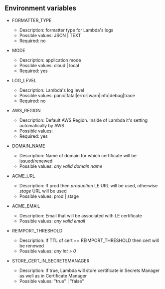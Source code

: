 ## Environment variables

* FORMATTER_TYPE
    * Description: formatter type for Lambda's logs
    * Possible values: JSON | TEXT
    * Required: no

* MODE
    * Description: application mode
    * Possible values: cloud | local
    * Required: yes

* LOG_LEVEL
    * Description: Lambda's log level
    * Possible values: panic|fatal|error|warn|info|debug|trace
    * Required: no

* AWS_REGION
    * Description: Default AWS Region. Inside of Lambda it's setting automatically by AWS
    * Possible values: <any valid AWS region>
    * Required: yes

* DOMAIN_NAME
    * Description: Name of domain for which certificate will be issued/renewed
    * Possible values: *any valid domain name*

* ACME_URL
    * Description: If prod then *production* LE URL will be used, otherwise *stage* URL will be used
    * Possible values: prod | stage

* ACME_EMAIL
    * Description: Email that will be associated with LE certificate
    * Possible values: *any valid email*

* REIMPORT_THRESHOLD
    * Description: If TTL of cert == REIMPORT_THRESHOLD then cert will be renewed
    * Possible values: *any int > 0*

* STORE_CERT_IN_SECRETSMANAGER
    * Description: If true, Lambda will store certificate in Secrets Manager as well as in Certificate Manager
    * Possible values: "true" | "false"
